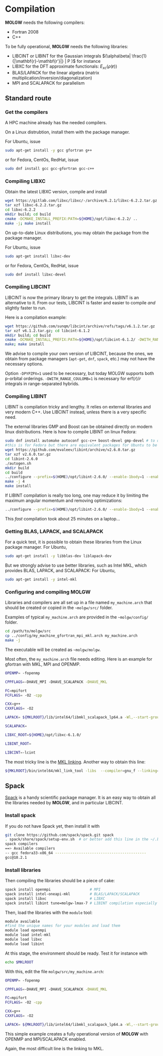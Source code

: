 # Compilation

**MOLGW** needs the following compilers:

- Fortran 2008
- C++

To be fully operational, **MOLGW** needs the following libraries:

- LIBCINT or LIBINT for the Gaussian integrals $(\alpha\beta| \frac{1}{|\mathbf{r}-\mathbf{r'}|} | P )$ for instance
- LIBXC  for the DFT approximate functionals: $E_{xc}(\rho(\mathbf{r}))$
- BLAS/LAPACK for the linear algebra (matrix multiplication/inversion/diagonalization)
- MPI and SCALAPACK for parallelism


## Standard route

### Get the compilers

A HPC machine already has the needed compilers.

On a Linux distrubtion, install them with the package manager.

For Ubuntu, issue
```sh
sudo apt-get install -y gcc gfortran g++
```
or for Fedora, CentOs, RedHat, issue
```sh
sudo dnf install gcc gcc-gfortran gcc-c++
```

### Compiling LIBXC

Obtain the latest LIBXC version, compile and install
```sh
wget https://gitlab.com/libxc/libxc/-/archive/6.2.1/libxc-6.2.2.tar.gz
tar xzf libxc-6.2.2.tar.gz
cd libxc-6.2.2
mkdir build; cd build
cmake -DCMAKE_INSTALL_PREFIX:PATH=${HOME}/opt/libxc-6.2.2/ ..
make -j; make install
```

On up-to-date Linux distributions, you may obtain the package from the package manager.

For Ubuntu, issue
```sh
sudo apt-get install libxc-dev
```
or for Fedora, CentOs, RedHat, issue
```sh
sudo dnf install libxc-devel
```

### Compiling LIBCINT

LIBCINT is now the primary library to get the integrals. LIBINT is an alternative to it.
From our tests, LIBCINT is faster and easier to compile *and* slightly faster to run.


Here is a compilation example:
```sh
wget https://github.com/sunqm/libcint/archive/refs/tags/v6.1.2.tar.gz
tar xzf v6.1.2.tar.gz; cd libcint-6.1.2
mkdir build; cd build
cmake -DCMAKE_INSTALL_PREFIX:PATH=${HOME}/opt/libcint-6.1.2/ -DWITH_RANGE_COULOMB=1 -DBUILD_SHARED_LIBS=0 -DPYPZPX=1 ..
make; make install
```

We advise to compile your own version of LIBCINT, because the ones, we obtain from package managers (`apt-get`, `dnf`, `spack`, etc.) may not
have the necessary options.

Option `-DPYPZPX=1` used to be necessary, but today MOLGW supports both p-orbital orderings.
`-DWITH_RANGE_COULOMB=1` is necessary for $\mathrm{erf}(r)/r$ integrals in range-separated hybrids.



### Compiling LIBINT 

LIBINT is compilation tricky and lengthy. It relies on external libraries and very modern C++.
Use LIBCINT instead, unless there is a very specific need.

The external libraries GMP and Boost can be obtained directly on modern linux distributions.
Here is how to compile LIBINT on linux Fedora:
```sh
sudo dnf install automake autoconf gcc-c++ boost-devel gmp-devel # to obtain the required packages
#this is for Fedora but there are equivalent packages for Ubuntu to be obtained with apt-get
wget https://github.com/evaleev/libint/archive/v2.6.0.tar.gz
tar xzf v2.6.0.tar.gz
cd libint-2.6.0
./autogen.sh
mkdir build
cd build
../configure --prefix=$(HOME)/opt/libint-2.6.0/ --enable-1body=1 --enable-eri=0 --enable-eri3=0 --enable-eri2=0 --enable-contracted-ints --with-max-am=7 --with-opt-am=2 --with-cxxgen=g++ --with-cxxgen-optflags=-O1 --with-cxx=g++ --with-cxx-optflags=-O1
make -j 4
make install
```

If LIBINT compilation is really too long, one may reduce it by limiting the maximum angular momentum and removing optimizations:
```sh
../configure --prefix=$(HOME)/opt/libint-2.6.0/ --enable-1body=1 --enable-eri=0 --enable-eri3=0 --enable-eri2=0 --enable-contracted-ints --with-max-am=5 --with-opt-am=1 --with-cxxgen=g++ --with-cxxgen-optflags=-O0 --with-cxx=g++ --with-cxx-optflags=-O0
```

This *fast* compilation took about 25 minutes on a laptop...



### Getting BLAS, LAPACK, and SCALAPACK

For a quick test, it is possible to obtain these libraries from the Linux package manager.
For Ubuntu, 
```sh
sudo apt-get install -y libblas-dev liblapack-dev
```

But we strongly advise to use better libraries, such as Intel MKL, which provides BLAS, LAPACK, and SCALAPACK:
For Ubuntu, 
```sh
sudo apt-get install -y intel-mkl
```



### Configuring and compiling MOLGW

Libraries and compilers are all set up in a file named `my_machine.arch` that should be created or copied in the `~molgw/src/` folder.

Examples of typical `my_machine.arch` are provided in the `~molgw/config/` folder.
```sh
cd /path/to/molgw/src
cp ../config/my_machine_gfortran_mpi_mkl.arch my_machine.arch
make -j
```

The executable will be created as `~molgw/molgw`.


Most often, the `my_machine.arch` file needs editing.
Here is an example for gfortran with MKL, MPI and OPENMP.
```sh
OPENMP= -fopenmp

CPPFLAGS=-DHAVE_MPI -DHAVE_SCALAPACK -DHAVE_MKL

FC=mpifort
FCFLAGS= -O2 -cpp

CXX=g++
CXXFLAGS= -O2

LAPACK= ${MKLROOT}/lib/intel64/libmkl_scalapack_lp64.a -Wl,--start-group ${MKLROOT}/lib/intel64/libmkl_gf_lp64.a ${MKLROOT}/lib/intel64/libmkl_gnu_thread.a ${MKLROOT}/lib/intel64/libmkl_core.a ${MKLROOT}/lib/intel64/libmkl_blacs_openmpi_lp64.a -Wl,--end-group -lgomp -lpthread -lm -ldl

SCALAPACK=

LIBXC_ROOT=${HOME}/opt/libxc-6.1.0/

LIBINT_ROOT=

LIBCINT=-lcint
```

The most tricky line is the [MKL linking](https://software.intel.com/content/www/us/en/develop/tools/oneapi/components/onemkl/link-line-advisor.html).
Another way to obtain this line:
```sh
${MKLROOT}/bin/intel64/mkl_link_tool -libs  --compiler=gnu_f --linking=static --openmp=gomp --cluster_library=scalapack --mpi=openmpi
```

## Spack

[Spack](https://spack.io/) is a handy scientific package manager.
It is an easy way to obtain all the libraries needed by **MOLGW**, and in particular LIBCINT.

### Install spack

If you do not have Spack yet, then install it with
```sh
git clone https://github.com/spack/spack.git spack
. spack/share/spack/setup-env.sh  # or better add this line in the ~/.bashrc
spack compilers
==> Available compilers
-- gcc fedora33-x86_64 ------------------------------------------
gcc@10.2.1
```

### Install libraries

Then compiling the libraries should be a piece of cake:
```sh
spack install openmpi                  # MPI
spack install intel-oneapi-mkl         # BLAS/LAPACK/SCALAPACK
spack install libxc                    # LIBXC
spack install libint tune=molgw-lmax-7 # LIBINT compilation especially tuned for MOLGW
```
Then, load the libraries with the `module` tool:
```sh
module available
#find the unique names for your modules and load them
module load openmpi
module load intel-mkl
module load libxc
module load libint
```

At this stage, the environment should be ready. Test it for instance with
```sh
echo $MKLROOT
```

With this, edit the file `molgw/src/my_machine.arch`:
```sh
OPENMP= -fopenmp

CPPFLAGS=-DHAVE_MPI -DHAVE_SCALAPACK -DHAVE_MKL

FC=mpifort
FCFLAGS= -O2 -cpp

CXX=g++
CXXFLAGS= -O2

LAPACK= ${MKLROOT}/lib/intel64/libmkl_scalapack_lp64.a -Wl,--start-group ${MKLROOT}/lib/intel64/libmkl_gf_lp64.a ${MKLROOT}/lib/intel64/libmkl_gnu_thread.a ${MKLROOT}/lib/intel64/libmkl_core.a ${MKLROOT}/lib/intel64/libmkl_blacs_openmpi_lp64.a -Wl,--end-group -lgomp -lpthread -lm -ldl
```

This simple example creates a fully operational version of **MOLGW** with OPENMP and MPI/SCALAPACK enabled.

Again, the most difficult line is the linking to MKL.


